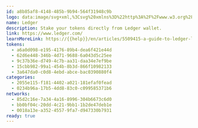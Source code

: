 ```yaml
---
id: a8b85af8-4148-485b-9b94-564f31948c9b
logo: data:image/svg+xml,%3Csvg%20xmlns%3D%22http%3A%2F%2Fwww.w3.org%2F2000%2Fsvg%22%20width%3D%2248%22%20height%3D%2248%22%20fill%3D%22none%22%3E%3Ccircle%20cx%3D%2224%22%20cy%3D%2224%22%20r%3D%2224%22%20fill%3D%22%23000%22%2F%3E%3Cpath%20fill%3D%22%23fff%22%20d%3D%22M10%2029.34v6.876h10.464v-1.525h-8.94v-5.35H10Zm26.294%200v5.351h-8.94v1.525h10.464V29.34h-1.524ZM20.479%2018.876V29.34h6.876v-1.375h-5.352v-9.089H20.48ZM10%2012v6.876h1.525v-5.351h8.939V12H10Zm17.355%200v1.525h8.939v5.351h1.524V12H27.355Z%22%2F%3E%3C%2Fsvg%3E
name: Ledger
description: Stake your tokens directly from Ledger wallet.
link: https://www.ledger.com/
learnMoreLink: https://{{help}}/en/articles/5509415-a-guide-to-ledger-live
tokens:
  - a6a0d098-e195-4176-89b4-dea6f421e44d
  - 62d6e448-346b-4d71-9688-6a043d5c25ee
  - 9c37b36e-d749-4c7b-aa31-daa34e7ef9be
  - 15cbb982-99a1-454b-8b3d-866f10982133
  - 3a647da0-c0d8-4ebd-abce-bac0390880f4
categories:
  - 2055e115-f181-4402-a021-181efaf0fead
  - 0234b96a-17b5-4dd8-83c0-c099585371b6
networks:
  - 85d2c16e-7a34-4a16-8996-304b6673c6d0
  - bb0bf04c-20dd-4c21-9bb1-1b2de47deb1e
  - 0018a13e-a352-4557-9fa7-d947330b7931
ready: true
---
```

